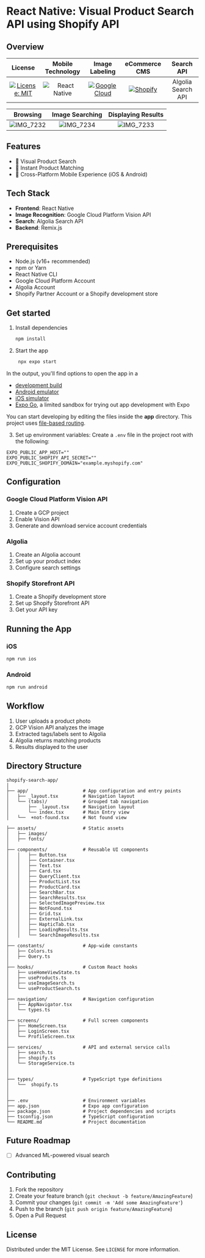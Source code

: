 # React Native: Visual Product Search API using Shopify API

## Overview


| License | Mobile Technology    | Image Labeling | eCommerce CMS | Search API |
| :---:   | :---: |  :---: |  :---: |   :---: |
 | [![License: MIT](https://img.shields.io/badge/License-MIT-yellow.svg)](https://opensource.org/licenses/MIT)  | ![React Native](https://img.shields.io/badge/react_native-%2320232a.svg?style=for-the-badge&logo=react&logoColor=%2361DAFB)  | [![Google Cloud](https://img.shields.io/badge/Google%20Cloud-%234285F4.svg?logo=google-cloud&logoColor=white)](#) | [![Shopify](https://img.shields.io/badge/Shopify-7AB55C?logo=shopify&logoColor=fff)](#) | Algolia Search API






| Browsing | Image Searching    | Displaying Results    |
| :---:   | :---: | :---: |
 |![IMG_7232](https://github.com/user-attachments/assets/73118f63-ec74-44af-8ff0-dc8edbe216dd) | ![IMG_7234](https://github.com/user-attachments/assets/9ac14cdb-9b64-40a2-a006-d952a29e3935) |   ![IMG_7233](https://github.com/user-attachments/assets/179fa312-5293-4c74-9a49-c791efe3d34a)|


## Features

- 📸 Visual Product Search
- 🚀 Instant Product Matching
- 📱 Cross-Platform Mobile Experience (iOS & Android)

## Tech Stack

- **Frontend**: React Native
- **Image Recognition**: Google Cloud Platform Vision API
- **Search**: Algolia Search API
- **Backend**: Remix.js

## Prerequisites

- Node.js (v16+ recommended)
- npm or Yarn
- React Native CLI
- Google Cloud Platform Account
- Algolia Account
- Shopify Partner Account or a Shopify development store

## Get started

1. Install dependencies

   ```bash
   npm install
   ```

2. Start the app

   ```bash
    npx expo start
   ```

In the output, you'll find options to open the app in a

- [development build](https://docs.expo.dev/develop/development-builds/introduction/)
- [Android emulator](https://docs.expo.dev/workflow/android-studio-emulator/)
- [iOS simulator](https://docs.expo.dev/workflow/ios-simulator/)
- [Expo Go](https://expo.dev/go), a limited sandbox for trying out app development with Expo

You can start developing by editing the files inside the **app** directory. This project uses [file-based routing](https://docs.expo.dev/router/introduction).


3. Set up environment variables:
Create a `.env` file in the project root with the following:

```
EXPO_PUBLIC_APP_HOST=""
EXPO_PUBLIC_SHOPIFY_API_SECRET=""
EXPO_PUBLIC_SHOPIFY_DOMAIN="example.myshopify.com"
```

## Configuration

### Google Cloud Platform Vision API
1. Create a GCP project
2. Enable Vision API
3. Generate and download service account credentials

### Algolia
1. Create an Algolia account
2. Set up your product index
3. Configure search settings

### Shopify Storefront API
1. Create a Shopify development store
2. Set up Shopify Storefront API
3. Get your API key

## Running the App

### iOS
```bash
npm run ios
```

### Android
```bash
npm run android
```
## Workflow

1. User uploads a product photo
2. GCP Vision API analyzes the image
3. Extracted tags/labels sent to Algolia
4. Algolia returns matching products
5. Results displayed to the user
## Directory Structure
```
shopify-search-app/
│
├── app/                    # App configuration and entry points
│   ├── _layout.tsx         # Navigation layout
│   └── (tabs)/             # Grouped tab navigation
│       ├── _layout.tsx     # Navigation layout
│       └── index.tsx       # Main Entry view
│   └──  +not-found.tsx     # Not found view

├── assets/                 # Static assets
│   ├── images/
│   ├── fonts/
│
├── components/             # Reusable UI components
│   │   ├── Button.tsx
│   │   ├── Container.tsx
│   │   ├── Text.tsx
│   │   ├── Card.tsx
│   │   ├── QueryClient.tsx
│   │   ├── ProductList.tsx
│   │   ├── ProductCard.tsx
│   │   ├── SearchBar.tsx
│   │   ├── SearchResults.tsx
│   │   ├── SelectedImagePreview.tsx
│   │   ├── NotFound.tsx
│   │   ├── Grid.tsx
│   │   ├── ExternalLink.tsx
│   │   ├── HapticTab.tsx
│   │   ├── LoadingResults.tsx
│   │   └── SearchImageResults.tsx
│
├── constants/              # App-wide constants
│   ├── Colors.ts
│   ├── Query.ts
│
├── hooks/                  # Custom React hooks
│   ├── useHomeViewState.ts
│   ├── useProducts.ts
│   ├── useImageSearch.ts
│   └── useProductSearch.ts
│
├── navigation/             # Navigation configuration
│   ├── AppNavigator.tsx
│   └── types.ts
│
├── screens/                # Full screen components
│   ├── HomeScreen.tsx
│   ├── LoginScreen.tsx
│   └── ProfileScreen.tsx
│
├── services/               # API and external service calls
│   ├── search.ts
│   ├── shopify.ts
│   └── StorageService.ts
│
│
├── types/                  # TypeScript type definitions
│   └──  shopify.ts
│
│
├── .env                    # Environment variables
├── app.json                # Expo app configuration
├── package.json            # Project dependencies and scripts
├── tsconfig.json           # TypeScript configuration
└── README.md               # Project documentation
```

## Future Roadmap

- [ ] Advanced ML-powered visual search

## Contributing

1. Fork the repository
2. Create your feature branch (`git checkout -b feature/AmazingFeature`)
3. Commit your changes (`git commit -m 'Add some AmazingFeature'`)
4. Push to the branch (`git push origin feature/AmazingFeature`)
5. Open a Pull Request

## License

Distributed under the MIT License. See `LICENSE` for more information.
